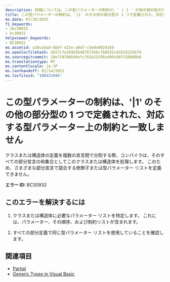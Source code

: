 ```yaml
---
description: 詳細については、この型パラメーターの制約が、' | 1 ' の他の部分型の1つで定義されている、対応する型パラメーターの制約と一致しません
title: この型パラメーターの制約は、'|1' のその他の部分型の 1 つで定義された、対応する型パラメーター上の制約と一致しません
ms.date: 07/20/2015
f1_keywords:
- vbc30932
- bc30932
helpviewer_keywords:
- BC30932
ms.assetid: a38ca4ad-6bbf-421e-a0d7-c5e0a9029160
ms.openlocfilehash: dd27c7e2b9d2b487672b6cfb8535c4163d155b79
ms.sourcegitcommit: 10e719780594efc781b15295e499c66f316068b8
ms.translationtype: MT
ms.contentlocale: ja-JP
ms.lasthandoff: 02/14/2021
ms.locfileid: "100431946"
---
```

# <a name="constraints-for-this-type-parameter-do-not-match-the-constraints-on-the-corresponding-type-parameter-defined-on-one-of-the-other-partial-types-of-1"></a>この型パラメーターの制約は、'|1' のその他の部分型の 1 つで定義された、対応する型パラメーター上の制約と一致しません

クラスまたは構造体の定義を複数の宣言間で分割する際、コンパイラは、そのすべての部分宣言の和集合としてこのクラスまたは構造体を処理します。 このため、さまざまな部分宣言で競合する修飾子または型パラメーター リストを定義できません。  
  
 **エラー ID:** BC30932  
  
## <a name="to-correct-this-error"></a>このエラーを解決するには  
  
1. クラスまたは構造体に必要なパラメーター リストを特定します。 これには、パラメーター、その順序、および制約リストが含まれます。  
  
2. すべての部分定義で同じ型パラメーター リストを使用していることを確認します。  
  
## <a name="see-also"></a>関連項目

- [Partial](../language-reference/modifiers/partial.md)
- [Generic Types in Visual Basic](../programming-guide/language-features/data-types/generic-types.md)
